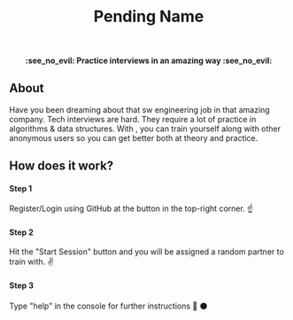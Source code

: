 <h1 align="center">
  <br>
  Pending Name
  <br>
  <br>
</h1>

<h4 align="center">:see_no_evil: Practice interviews in an amazing way :see_no_evil:</h4>

## About

Have you been dreaming about that sw engineering job in that amazing company. 
Tech interviews are hard. They require a lot of practice in algorithms & data structures.
With <Pending Name>, you can train yourself along with other anonymous users so you 
can get better both at theory and practice.

## How does it work?

#### Step 1
Register/Login using GitHub at the button in the top-right corner. :point_up:

#### Step 2
Hit the "Start Session" button and you will be assigned a random partner to train with. :v:
 
#### Step 3
Type "help" in the console for further instructions :red_circle: :black_circle:
